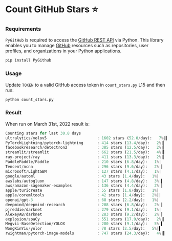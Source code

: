# Count GitHub Stars ⭐

### Requirements

`PyGitHub` is required to access the [GitHub REST API] via Python. This library enables you to manage [GitHub] resources such as repositories, user profiles, and organizations in your Python applications.

[GitHub REST API]: https://docs.github.com/en/rest
[GitHub]: https://github.com

```bash
pip install PyGithub
```

### Usage

Update `TOKEN` to a valid GitHub access token in `count_stars.py` L15 and then run:

```python
python count_stars.py
```

### Result

When run on March 31st, 2022 result is:

```python
Counting stars for last 30.8 days
ultralytics/yolov5                      : 1602 stars (52.0/day):   7%|▋         | 1602/24084 [00:12<02:58, 126.09it/s]
PyTorchLightning/pytorch-lightning      : 414 stars (13.4/day):   2%|▏         | 414/17853 [00:03<02:20, 124.19it/s]
facebookresearch/detectron2             : 385 stars (12.5/day):   2%|▏         | 385/20348 [00:03<02:43, 121.77it/s]
streamlit/streamlit                     : 662 stars (21.5/day):   4%|▎         | 662/18475 [00:05<02:18, 128.50it/s]
ray-project/ray                         : 411 stars (13.3/day):   2%|▏         | 411/19700 [00:03<02:33, 125.83it/s]
PaddlePaddle/Paddle                     : 210 stars (6.8/day):   1%|          | 210/17868 [00:01<02:25, 121.37it/s]
Tencent/ncnn                            : 296 stars (9.6/day):   2%|▏         | 296/14171 [00:02<01:49, 126.74it/s]
microsoft/LightGBM                      : 127 stars (4.1/day):   1%|          | 127/13609 [00:01<02:16, 98.64it/s]
google/automl                           : 43 stars (1.4/day):   1%|          | 43/4939 [00:00<00:48, 100.11it/s]
awslabs/autogluon                       : 147 stars (4.8/day):   3%|▎         | 147/4305 [00:01<00:36, 115.48it/s]
aws/amazon-sagemaker-examples           : 136 stars (4.4/day):   2%|▏         | 136/6721 [00:01<01:05, 100.64it/s]
apple/turicreate                        : 55 stars (1.8/day):   1%|          | 55/10646 [00:00<01:25, 123.90it/s]
apple/coremltools                       : 42 stars (1.4/day):   2%|▏         | 42/2608 [00:00<00:24, 104.11it/s]
openai/gpt-3                            : 68 stars (2.2/day):   1%|          | 68/11138 [00:00<02:21, 78.42it/s]
deepmind/deepmind-research              : 208 stars (6.8/day):   2%|▏         | 208/9923 [00:01<01:22, 118.31it/s]
pjreddie/darknet                        : 279 stars (9.1/day):   1%|          | 279/22483 [00:02<02:56, 125.61it/s]
AlexeyAB/darknet                        : 283 stars (9.2/day):   2%|▏         | 283/18773 [00:02<02:28, 124.58it/s]
explosion/spaCy                         : 551 stars (17.9/day):   2%|▏         | 551/23043 [00:04<03:15, 114.84it/s]
Megvii-BaseDetection/YOLOX              : 280 stars (9.1/day):   5%|▍         | 280/6016 [00:02<00:44, 129.15it/s]
WongKinYiu/yolor                        : 78 stars (2.5/day):   5%|▌         | 78/1470 [00:00<00:10, 132.87it/s]
rwightman/pytorch-image-models          : 747 stars (24.3/day):   4%|▍         | 747/17392 [00:05<02:11, 126.24it/s]
```
